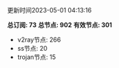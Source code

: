 更新时间2023-05-01 04:13:16

**总订阅: 73**
**总节点: 902**
**有效节点: 301**
- v2ray节点: 266
- ss节点: 20
- trojan节点: 15
